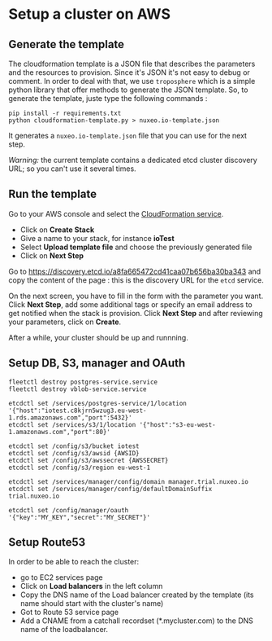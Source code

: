 # Setup a cluster on AWS

## Generate the template

The cloudformation template is a JSON file that describes the parameters and the resources to provision. Since it's JSON it's not easy to debug or comment. In order to deal with that, we use `troposphere` which is a simple python library that offer methods to generate the JSON template. So, to generate the template, juste type the following commands :

    pip install -r requirements.txt
    python cloudformation-template.py > nuxeo.io-template.json


It generates a `nuxeo.io-template.json` file that you can use for the next step.

*Warning:* the current template contains a dedicated etcd cluster discovery URL; so you can't use it several times.


## Run the template

Go to your AWS console and select the [CloudFormation service](https://console.aws.amazon.com/cloudformation/home).

  * Click on **Create Stack**
  * Give a name to your stack, for instance **ioTest**
  * Select **Upload template file** and choose the previously generated file
  * Click on **Next Step**

Go to https://discovery.etcd.io/a8fa665472cd41caa07b656ba30ba343 and copy the content of the page : this is the discovery URL for the `etcd` service.

On the next screen, you have to fill in the form with the parameter you want. Click **Next Step**, add some additional tags or specify an email address to get notified when the stack is provision. Click **Next Step** and after reviewing your parameters, click on **Create**.

After a while, your cluster should be up and runnning.

## Setup DB, S3, manager and OAuth

    fleetctl destroy postgres-service.service
    fleetctl destroy vblob-service.service

    etcdctl set /services/postgres-service/1/location '{"host":"iotest.c8kjrn5wzug3.eu-west-1.rds.amazonaws.com","port":5432}'
    etcdctl set /services/s3/1/location '{"host":"s3-eu-west-1.amazonaws.com","port":80}'

    etcdctl set /config/s3/bucket iotest
    etcdctl set /config/s3/awsid {AWSID}
    etcdctl set /config/s3/awssecret {AWSSECRET}
    etcdctl set /config/s3/region eu-west-1

    etcdctl set /services/manager/config/domain manager.trial.nuxeo.io
    etcdctl set /services/manager/config/defaultDomainSuffix trial.nuxeo.io

    etcdctl set /config/manager/oauth '{"key":"MY_KEY","secret":"MY_SECRET"}'

## Setup Route53

In order to be able to reach the cluster:

  * go to EC2 services page
  * Click on **Load balancers** in the left column
  * Copy the DNS name of the Load balancer created by the template (its name should start with the cluster's name)
  * Got to Route 53 service page
  * Add a CNAME from a catchall recordset (*.mycluster.com) to the DNS name of the loadbalancer.
